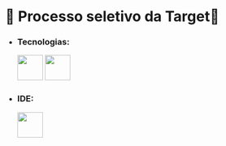# 🌸 Processo seletivo da Target🌸

+ ### Tecnologias:
     <img aling="cebter" heigth="50" width="50" src="https://cdn.jsdelivr.net/gh/devicons/devicon/icons/c/c-original.svg"/>
     <img aling="cebter" heigth="50" width="50" src="https://cdn.jsdelivr.net/gh/devicons/devicon/icons/javascript/javascript-original.svg"/>
         
+ ### IDE:
     <img aling="cebter" heigth="50" width="50" src="https://cdn.jsdelivr.net/gh/devicons/devicon/icons/vscode/vscode-original.svg"/>
